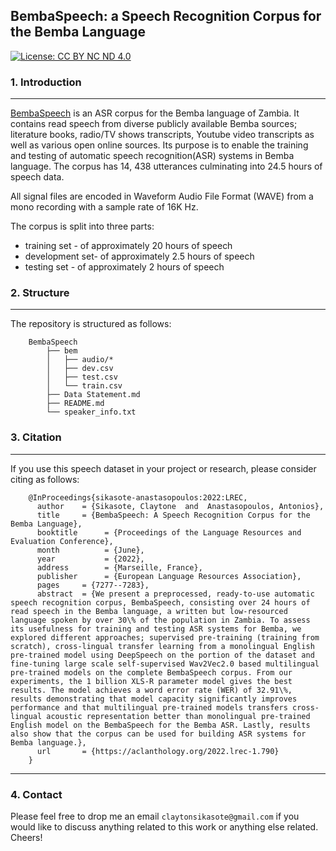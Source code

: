 ## BembaSpeech: a Speech Recognition Corpus for the Bemba Language

[![License: CC BY NC ND 4.0](https://img.shields.io/badge/License-CC_BY_NC_ND_4.0-green.svg)](https://creativecommons.org/licenses/by-nc-nd/4.0/)

### 1. Introduction

----------------------

[BembaSpeech](http://www.lrec-conf.org/proceedings/lrec2022/pdf/2022.lrec-1.790.pdf) is an ASR corpus for the Bemba language of Zambia. It contains read speech from diverse publicly available Bemba sources; literature books, radio/TV shows transcripts, Youtube video transcripts as well as various open online sources. Its purpose is to enable the training and testing of automatic speech recognition(ASR) systems in Bemba language. The corpus has 14, 438 utterances culminating into 24.5 hours of speech data.

All signal files are encoded in Waveform Audio File Format (WAVE) from a mono recording with a sample rate of 16K Hz.

The corpus is split into three parts:

* training set - of approximately 20 hours of speech 
* development set- of approximately 2.5 hours of speech
* testing set - of approximately 2 hours of speech

### 2. Structure

----------------

The repository is structured as follows:

        BembaSpeech
            ├── bem
            │   ├── audio/*
            │   ├── dev.csv
            │   ├── test.csv
            │   └── train.csv
            ├── Data Statement.md
            ├── README.md
            └── speaker_info.txt

### 3. Citation

------------------------

If you use this speech dataset in your project or research, please consider citing as follows:

        @InProceedings{sikasote-anastasopoulos:2022:LREC,
          author    = {Sikasote, Claytone  and  Anastasopoulos, Antonios},
          title     = {BembaSpeech: A Speech Recognition Corpus for the Bemba Language},
          booktitle      = {Proceedings of the Language Resources and Evaluation Conference},
          month          = {June},
          year           = {2022},
          address        = {Marseille, France},
          publisher      = {European Language Resources Association},
          pages     = {7277--7283},
          abstract  = {We present a preprocessed, ready-to-use automatic speech recognition corpus, BembaSpeech, consisting over 24 hours of read speech in the Bemba language, a written but low-resourced language spoken by over 30\% of the population in Zambia. To assess its usefulness for training and testing ASR systems for Bemba, we explored different approaches; supervised pre-training (training from scratch), cross-lingual transfer learning from a monolingual English pre-trained model using DeepSpeech on the portion of the dataset and fine-tuning large scale self-supervised Wav2Vec2.0 based multilingual pre-trained models on the complete BembaSpeech corpus. From our experiments, the 1 billion XLS-R parameter model gives the best results. The model achieves a word error rate (WER) of 32.91\%, results demonstrating that model capacity significantly improves performance and that multilingual pre-trained models transfers cross-lingual acoustic representation better than monolingual pre-trained English model on the BembaSpeech for the Bemba ASR. Lastly, results also show that the corpus can be used for building ASR systems for Bemba language.},
          url       = {https://aclanthology.org/2022.lrec-1.790}
        }
    
------------------------

    
### 4. Contact

Please feel free to drop me an email `claytonsikasote@gmail.com` if you would like to discuss anything related to this work or anything else related. Cheers!
